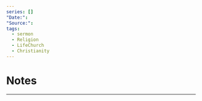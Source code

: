 ```yaml
---
series: []
"Date:": 
"Source:": 
tags:
  - sermon
  - Religion
  - LifeChurch
  - Christianity
---
```


# Notes
---

